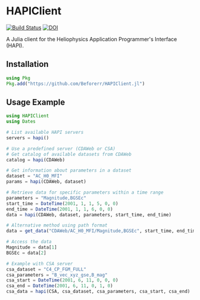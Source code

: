 # HAPIClient

[![Build Status](https://github.com/Beforerr/HAPIClient.jl/actions/workflows/CI.yml/badge.svg?branch=main)](https://github.com/Beforerr/HAPIClient.jl/actions/workflows/CI.yml?query=branch%3Amain)
[![DOI](https://zenodo.org/badge/935193759.svg)](https://doi.org/10.5281/zenodo.15108960)

A Julia client for the Heliophysics Application Programmer's Interface (HAPI).

## Installation

```julia
using Pkg
Pkg.add("https://github.com/Beforerr/HAPIClient.jl")
```

## Usage Example

```julia
using HAPIClient
using Dates

# List available HAPI servers
servers = hapi()

# Use a predefined server (CDAWeb or CSA)
# Get catalog of available datasets from CDAWeb
catalog = hapi(CDAWeb)

# Get information about parameters in a dataset
dataset = "AC_H0_MFI"
params = hapi(CDAWeb, dataset)

# Retrieve data for specific parameters within a time range
parameters = "Magnitude,BGSEc"
start_time = DateTime(2001, 1, 1, 5, 0, 0)
end_time = DateTime(2001, 1, 1, 6, 0, 0)
data = hapi(CDAWeb, dataset, parameters, start_time, end_time)

# Alternative method using path format
data = get_data("CDAWeb/AC_H0_MFI/Magnitude,BGSEc", start_time, end_time)

# Access the data
Magnitude = data[1]
BGSEc = data[2]

# Example with CSA server
csa_dataset = "C4_CP_FGM_FULL"
csa_parameters = "B_vec_xyz_gse,B_mag"
csa_start = DateTime(2001, 6, 11, 0, 0, 0)
csa_end = DateTime(2001, 6, 11, 0, 1, 0)
csa_data = hapi(CSA, csa_dataset, csa_parameters, csa_start, csa_end)
```